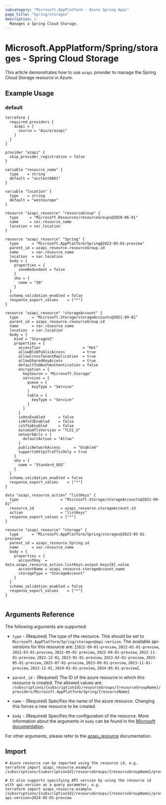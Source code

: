 ```yaml
---
subcategory: "Microsoft.AppPlatform - Azure Spring Apps"
page_title: "Spring/storages"
description: |-
  Manages a Spring Cloud Storage.
---
```


# Microsoft.AppPlatform/Spring/storages - Spring Cloud Storage

This article demonstrates how to use `azapi` provider to manage the Spring Cloud Storage resource in Azure.

## Example Usage

### default

```hcl
terraform {
  required_providers {
    azapi = {
      source = "Azure/azapi"
    }
  }
}

provider "azapi" {
  skip_provider_registration = false
}

variable "resource_name" {
  type    = string
  default = "acctest0001"
}

variable "location" {
  type    = string
  default = "westeurope"
}

resource "azapi_resource" "resourceGroup" {
  type     = "Microsoft.Resources/resourceGroups@2020-06-01"
  name     = var.resource_name
  location = var.location
}

resource "azapi_resource" "Spring" {
  type      = "Microsoft.AppPlatform/Spring@2023-05-01-preview"
  parent_id = azapi_resource.resourceGroup.id
  name      = var.resource_name
  location  = var.location
  body = {
    properties = {
      zoneRedundant = false
    }
    sku = {
      name = "S0"
    }
  }
  schema_validation_enabled = false
  response_export_values    = ["*"]
}

resource "azapi_resource" "storageAccount" {
  type      = "Microsoft.Storage/storageAccounts@2021-09-01"
  parent_id = azapi_resource.resourceGroup.id
  name      = var.resource_name
  location  = var.location
  body = {
    kind = "StorageV2"
    properties = {
      accessTier                   = "Hot"
      allowBlobPublicAccess        = true
      allowCrossTenantReplication  = true
      allowSharedKeyAccess         = true
      defaultToOAuthAuthentication = false
      encryption = {
        keySource = "Microsoft.Storage"
        services = {
          queue = {
            keyType = "Service"
          }
          table = {
            keyType = "Service"
          }
        }
      }
      isHnsEnabled      = false
      isNfsV3Enabled    = false
      isSftpEnabled     = false
      minimumTlsVersion = "TLS1_2"
      networkAcls = {
        defaultAction = "Allow"
      }
      publicNetworkAccess      = "Enabled"
      supportsHttpsTrafficOnly = true
    }
    sku = {
      name = "Standard_GRS"
    }
  }
  schema_validation_enabled = false
  response_export_values    = ["*"]
}

data "azapi_resource_action" "listKeys" {
  type                   = "Microsoft.Storage/storageAccounts@2021-09-01"
  resource_id            = azapi_resource.storageAccount.id
  action                 = "listKeys"
  response_export_values = ["*"]
}

resource "azapi_resource" "storage" {
  type      = "Microsoft.AppPlatform/Spring/storages@2023-05-01-preview"
  parent_id = azapi_resource.Spring.id
  name      = var.resource_name
  body = {
    properties = {
      accountKey  = data.azapi_resource_action.listKeys.output.keys[0].value
      accountName = azapi_resource.storageAccount.name
      storageType = "StorageAccount"
    }
  }
  schema_validation_enabled = false
  response_export_values    = ["*"]
}


```



## Arguments Reference

The following arguments are supported:

* `type` - (Required) The type of the resource. This should be set to `Microsoft.AppPlatform/Spring/storages@api-version`. The available api-versions for this resource are: [`2021-09-01-preview`, `2022-01-01-preview`, `2022-03-01-preview`, `2022-05-01-preview`, `2022-09-01-preview`, `2022-11-01-preview`, `2022-12-01`, `2023-01-01-preview`, `2023-03-01-preview`, `2023-05-01-preview`, `2023-07-01-preview`, `2023-09-01-preview`, `2023-11-01-preview`, `2023-12-01`, `2024-01-01-preview`, `2024-05-01-preview`].

* `parent_id` - (Required) The ID of the azure resource in which this resource is created. The allowed values are:  
  `/subscriptions/{subscriptionId}/resourceGroups/{resourceGroupName}/providers/Microsoft.AppPlatform/Spring/{resourceName}`

* `name` - (Required) Specifies the name of the azure resource. Changing this forces a new resource to be created.

* `body` - (Required) Specifies the configuration of the resource. More information about the arguments in `body` can be found in the [Microsoft documentation](https://learn.microsoft.com/en-us/azure/templates/Microsoft.AppPlatform/Spring/storages?pivots=deployment-language-terraform).

For other arguments, please refer to the [azapi_resource](https://registry.terraform.io/providers/Azure/azapi/latest/docs/resources/resource) documentation.

## Import

 ```shell
 # Azure resource can be imported using the resource id, e.g.
 terraform import azapi_resource.example /subscriptions/{subscriptionId}/resourceGroups/{resourceGroupName}/providers/Microsoft.AppPlatform/Spring/{resourceName}/storages/{resourceName}
 
 # It also supports specifying API version by using the resource id with api-version as a query parameter, e.g.
 terraform import azapi_resource.example /subscriptions/{subscriptionId}/resourceGroups/{resourceGroupName}/providers/Microsoft.AppPlatform/Spring/{resourceName}/storages/{resourceName}?api-version=2024-05-01-preview
 ```
